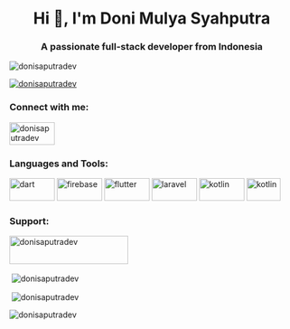<h1 align="center">Hi 👋, I'm Doni Mulya Syahputra</h1>
<h3 align="center">A passionate full-stack developer from Indonesia</h3>

<p align="left"> <img src="https://komarev.com/ghpvc/?username=donisaputradev&label=Profile%20views&color=0e75b6&style=flat" alt="donisaputradev" /> </p>

<p align="left"> <a href="https://github.com/ryo-ma/github-profile-trophy"><img src="https://github-profile-trophy.vercel.app/?username=donisaputradev" alt="donisaputradev" /></a> </p>

<h3 align="left">Connect with me:</h3>
<p align="left">
<a href="https://linkedin.com/in/donisaputradev" target="blank"><img align="center" src="https://www.vectorlogo.zone/logos/linkedin/linkedin-ar21.svg" alt="donisaputradev" height="40" width="80" /></a>
</p>

<h3 align="left">Languages and Tools:</h3>
<p align="left">
<a href="https://dart.dev" target="_blank"><img src="https://www.vectorlogo.zone/logos/dartlang/dartlang-ar21.svg" alt="dart" width="80" height="40"/></a>
<a href="https://firebase.google.com/" target="_blank"><img src="https://www.vectorlogo.zone/logos/firebase/firebase-ar21.svg" alt="firebase" width="80" height="40"/></a>
<a href="https://flutter.dev" target="_blank"><img src="https://www.vectorlogo.zone/logos/flutterio/flutterio-ar21.svg" alt="flutter" width="80" height="40"/></a>
<a href="https://laravel.com/" target="_blank"><img src="https://www.vectorlogo.zone/logos/laravel/laravel-ar21.svg" alt="laravel" width="80" height="40"/></a>
<a href="https://kotlinlang.org/" target="_blank"><img src="https://www.vectorlogo.zone/logos/kotlinlang/kotlinlang-ar21.svg" alt="kotlin" width="80" height="40"/></a>
<a href="https://vuejs.org/" target="_blank"><img src="https://www.vectorlogo.zone/logos/vuejs/vuejs-ar21.svg" alt="kotlin" width="60" height="40"/></a></p>

<h3 align="left">Support:</h3>
<p><a href="https://www.buymeacoffee.com/donisaputradev"> <img align="left" src="https://cdn.buymeacoffee.com/buttons/v2/default-yellow.png" height="50" width="210" alt="donisaputradev" /></a></p><br><br>

<br>

<p>&nbsp;<img align="center" src="https://github-readme-stats.vercel.app/api/top-langs?username=donisaputradev&show_icons=true&locale=en&layout=compact" alt="donisaputradev" /></p>

<p>&nbsp;<img align="center" src="https://github-readme-stats.vercel.app/api?username=donisaputradev&show_icons=true&locale=en" alt="donisaputradev" /></p>

<p><img align="center" src="https://github-readme-streak-stats.herokuapp.com/?user=donisaputradev&" alt="donisaputradev" /></p>
